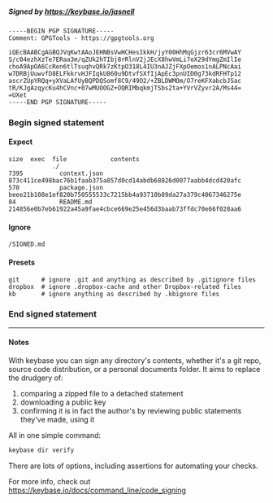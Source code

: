 ##### Signed by https://keybase.io/jasnell
```
-----BEGIN PGP SIGNATURE-----
Comment: GPGTools - https://gpgtools.org

iQEcBAABCgAGBQJVqKwtAAoJEHNBsVwHCHesIkkH/jyY00HhMqGjzr63cr6MVwAY
S/c04ezhXzTe7ERaa3m/qZUk2hTIbj8rRlnV2jJEcX8hwVmLi7oX29dYmgZmIlIe
choA9ApOA6CcRen6tlTsuqhvQRk7zKtpO318L4IU3nAJZjFXpOemos1nALPNcAai
w7DRBjUuwvfD8ELFkkrvHJFIqkU860u9DtvfSXfIjApEc3pnUID0g73kdRFHTp12
ascrZUpYRQq+yXVaLAfUyBQPDQSomf8C9/49O2/+ZBLDWMOm/O7reKFXabcbJSac
tR/KJgAzqycKu4hCVnc+07wMUOOGZ+OQRIMbqkmjTSbs2ta+YVrVZyvr2A/Ms44=
=UXet
-----END PGP SIGNATURE-----

```

<!-- END SIGNATURES -->

### Begin signed statement 

#### Expect

```
size  exec  file            contents                                                        
            ./                                                                              
7395          context.json  873c411ce498bac76b1faab375a857d0cd14abdb68826d0077aabb4dcd420afc
570           package.json  beee21b108e1ef820b750555533c7215bb4a93710b89da27a379c4067346275e
84            README.md     214856e0b7eb61922a45a9fae4cbce669e25e456d3baab73ffdc70e66f028aa6
```

#### Ignore

```
/SIGNED.md
```

#### Presets

```
git      # ignore .git and anything as described by .gitignore files
dropbox  # ignore .dropbox-cache and other Dropbox-related files    
kb       # ignore anything as described by .kbignore files          
```

<!-- summarize version = 0.0.9 -->

### End signed statement

<hr>

#### Notes

With keybase you can sign any directory's contents, whether it's a git repo,
source code distribution, or a personal documents folder. It aims to replace the drudgery of:

  1. comparing a zipped file to a detached statement
  2. downloading a public key
  3. confirming it is in fact the author's by reviewing public statements they've made, using it

All in one simple command:

```bash
keybase dir verify
```

There are lots of options, including assertions for automating your checks.

For more info, check out https://keybase.io/docs/command_line/code_signing